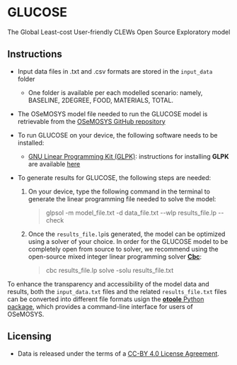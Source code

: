 # GLUCOSE
The Global Least-cost User-friendly CLEWs Open Source Exploratory model

## Instructions

- Input data files in .txt and .csv formats are stored in the `input_data` folder
    - One folder is available per each modelled scenario: namely, BASELINE, 2DEGREE, FOOD, MATERIALS, TOTAL. 
- The OSeMOSYS model file needed to run the GLUCOSE model is retrievable from the [OSeMOSYS GitHub repository](https://github.com/OSeMOSYS/OSeMOSYS_GNU_MathProg/releases)

- To run GLUCOSE on your device, the following software needs to be installed:
    - [GNU Linear Programming Kit (GLPK)](https://sourceforge.net/projects/winglpk/): instructions for installing **GLPK** are available [here](https://sourceforge.net/projects/winglpk/)

- To generate results for GLUCOSE, the following steps are needed:
    1. On your device, type the following command in the terminal to generate the linear programming file needed to solve the model:
        > glpsol -m model_file.txt -d data_file.txt --wlp results_file.lp --check
    2. Once the `results_file.lp`is generated, the model can be optimized using a solver of your choice. 
        In order for the GLUCOSE model to be completely open from source to solver, we recommend using the open-source mixed integer linear programming solver [**Cbc**](https://github.com/coin-or/Cbc):
        > cbc results_file.lp solve -solu results_file.txt

To enhance the transparency and accessibility of the model data and results, both the `input_data.txt` files and the related `results_file.txt` files can be converted into different file formats usign the [**otoole** Python package](https://otoole.readthedocs.io/en/latest/), which provides a command-line interface for users of OSeMOSYS.

## Licensing

- Data is released under the terms of a [CC-BY 4.0 License Agreement](https://creativecommons.org/licenses/by/4.0/legalcode).
